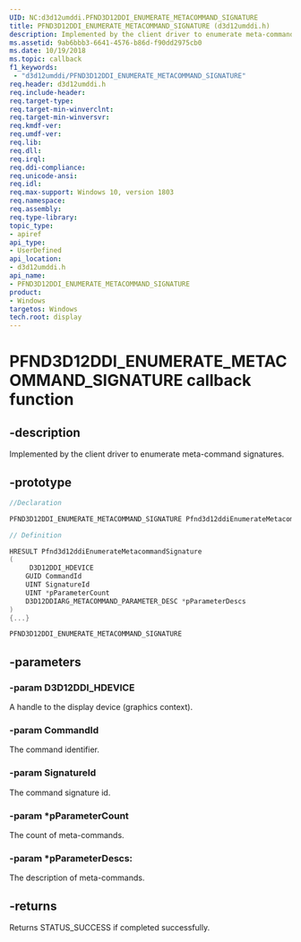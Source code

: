 ```yaml
---
UID: NC:d3d12umddi.PFND3D12DDI_ENUMERATE_METACOMMAND_SIGNATURE
title: PFND3D12DDI_ENUMERATE_METACOMMAND_SIGNATURE (d3d12umddi.h)
description: Implemented by the client driver to enumerate meta-command signatures.
ms.assetid: 9ab6bbb3-6641-4576-b86d-f90dd2975cb0
ms.date: 10/19/2018
ms.topic: callback
f1_keywords:
 - "d3d12umddi/PFND3D12DDI_ENUMERATE_METACOMMAND_SIGNATURE"
req.header: d3d12umddi.h
req.include-header:
req.target-type:
req.target-min-winverclnt:
req.target-min-winversvr:
req.kmdf-ver:
req.umdf-ver:
req.lib:
req.dll:
req.irql:
req.ddi-compliance:
req.unicode-ansi:
req.idl:
req.max-support: Windows 10, version 1803
req.namespace:
req.assembly:
req.type-library:
topic_type:
- apiref
api_type:
- UserDefined
api_location:
- d3d12umddi.h
api_name:
- PFND3D12DDI_ENUMERATE_METACOMMAND_SIGNATURE
product: 
- Windows
targetos: Windows
tech.root: display
---
```


# PFND3D12DDI_ENUMERATE_METACOMMAND_SIGNATURE callback function

## -description

Implemented by the client driver to enumerate meta-command signatures.

## -prototype

```cpp
//Declaration

PFND3D12DDI_ENUMERATE_METACOMMAND_SIGNATURE Pfnd3d12ddiEnumerateMetacommandSignature;

// Definition

HRESULT Pfnd3d12ddiEnumerateMetacommandSignature
(
	 D3D12DDI_HDEVICE
	GUID CommandId
	UINT SignatureId
	UINT *pParameterCount
	D3D12DDIARG_METACOMMAND_PARAMETER_DESC *pParameterDescs
)
{...}

PFND3D12DDI_ENUMERATE_METACOMMAND_SIGNATURE


```

## -parameters

### -param D3D12DDI_HDEVICE

A handle to the display device (graphics context).

### -param CommandId

The command identifier.

### -param SignatureId

The command signature id.

### -param *pParameterCount

The count of meta-commands.

### -param *pParameterDescs:

The description of meta-commands.

## -returns

Returns STATUS_SUCCESS if completed successfully.
